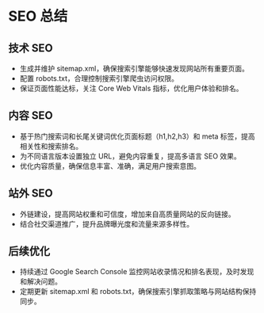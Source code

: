 # SEO 总结

## 技术 SEO

- 生成并维护 sitemap.xml，确保搜索引擎能够快速发现网站所有重要页面。
- 配置 robots.txt，合理控制搜索引擎爬虫访问权限。
- 保证页面性能达标，关注 Core Web Vitals 指标，优化用户体验和排名。

## 内容 SEO

- 基于热门搜索词和长尾关键词优化页面标题（h1,h2,h3）和 meta 标签，提高相关性和搜索排名。
- 为不同语言版本设置独立 URL，避免内容重复，提高多语言 SEO 效果。
- 优化内容质量，确保信息丰富、准确，满足用户搜索意图。

## 站外 SEO

- 外链建设，提高网站权重和可信度，增加来自高质量网站的反向链接。
- 结合社交渠道推广，提升品牌曝光度和流量来源多样性。

## 后续优化

- 持续通过 Google Search Console 监控网站收录情况和排名表现，及时发现和解决问题。
- 定期更新 sitemap.xml 和 robots.txt，确保搜索引擎抓取策略与网站结构保持同步。
